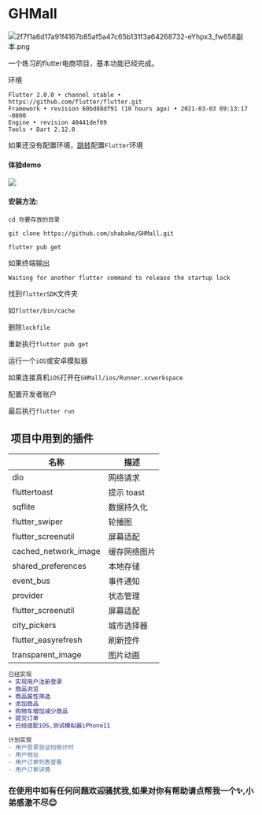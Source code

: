 # GHMall

![2f7f1a6d17a91f4167b85af5a47c65b131f3a64268732-eYhpx3_fw658副本.png](https://upload-images.jianshu.io/upload_images/668798-fe7c1d5f80822290.png?imageMogr2/auto-orient/strip%7CimageView2/2/w/1240)

一个练习的flutter电商项目，基本功能已经完成。

环境

```
Flutter 2.0.0 • channel stable • https://github.com/flutter/flutter.git
Framework • revision 60bd88df91 (10 hours ago) • 2021-03-03 09:13:17 -0800
Engine • revision 40441def69
Tools • Dart 2.12.0

```
如果还没有配置环境，[跳转](https://github.com/shabake/Configure-the-Flutter-environment)配置`Flutter`环境


#### 体验demo
![](https://oscimg.oschina.net/oscnet/up-57ba5c4e1b829e8577f34fa243208546618.png)


#### 安装方法:

```
cd 你要存放的目录
```

```
git clone https://github.com/shabake/GHMall.git
```

```
flutter pub get 
```

如果终端输出

```
Waiting for another flutter command to release the startup lock
```
找到`flutterSDK`文件夹

如`flutter/bin/cache`

删除`lockfile`

重新执行`flutter pub get `

运行一个`iOS`或安卓模拟器

如果连接真机`iOS`打开在`GHMall/ios/Runner.xcworkspace`

配置开发者账户

最后执行`flutter run`



##  项目中用到的插件

| 名称                          | 描述         |
| ----------------------------- | ------------ |
| dio                           | 网络请求     |
| fluttertoast                       | 提示 toast   |
| sqflite                       | 数据持久化   |
| flutter_swiper                | 轮播图       |
| flutter_screenutil             | 屏幕适配     |
| cached_network_image          | 缓存网络图片 |
| shared_preferences | 本地存储    |
| event_bus                    | 事件通知  |
| provider              | 状态管理     |
| flutter_screenutil             | 屏幕适配     |
| city_pickers         | 城市选择器 |
| flutter_easyrefresh | 刷新控件   |
| transparent_image         | 图片动画 |

```diff
已经实现
+ 实现用户注册登录
+ 商品浏览
+ 商品属性筛选
+ 添加商品
+ 购物车增加减少商品
+ 提交订单
+ 已经适配iOS,测试模拟器iPhone11

计划实现
- 用户登录验证码倒计时
- 用户地址
- 用户订单列表查看
- 用户订单详情

```



### 在使用中如有任何问题欢迎骚扰我,如果对你有帮助请点帮我一个✨,小弟感激不尽:blush:





